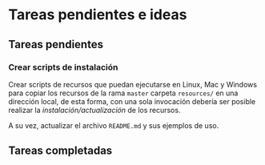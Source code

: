 # Tareas pendientes e ideas

## Tareas pendientes

### Crear scripts de instalación

Crear scripts de recursos que puedan ejecutarse en Linux, Mac y Windows para copiar los recursos de la rama `master` carpeta `resources/` en una dirección local, de esta forma, con una sola invocación debería ser posible realizar la *instalación/actualización* de los recursos.

A su vez, actualizar el archivo `README.md` y sus ejemplos de uso.

## Tareas completadas
